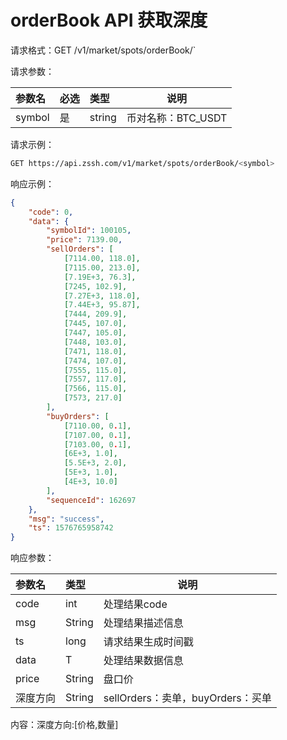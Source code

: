﻿# orderBook API  获取深度

请求格式：GET /v1/market/spots/orderBook/<symbol>`

请求参数：

|参数名|必选|类型|说明|
|:----    |:---|:----- |-----   |
|symbol |是  |string |币对名称：BTC_USDT   |

请求示例：

```bash
GET https://api.zssh.com/v1/market/spots/orderBook/<symbol>
```

响应示例：

```json
{
	"code": 0,
	"data": {
		"symbolId": 100105,
		"price": 7139.00,
		"sellOrders": [
			[7114.00, 118.0],
			[7115.00, 213.0],
			[7.19E+3, 76.3],
			[7245, 102.9],
			[7.27E+3, 118.0],
			[7.44E+3, 95.87],
			[7444, 209.9],
			[7445, 107.0],
			[7447, 105.0],
			[7448, 103.0],
			[7471, 118.0],
			[7474, 107.0],
			[7555, 115.0],
			[7557, 117.0],
			[7566, 115.0],
			[7573, 217.0]
		],
		"buyOrders": [
			[7110.00, 0.1],
			[7107.00, 0.1],
			[7103.00, 0.1],
			[6E+3, 1.0],
			[5.5E+3, 2.0],
			[5E+3, 1.0],
			[4E+3, 10.0]
		],
		"sequenceId": 162697
	},
	"msg": "success",
	"ts": 1576765958742
}
```

响应参数：

|参数名|类型|说明|
|:-----  |:-----|-----                           |
|code |int   |处理结果code  |
|msg |String   |处理结果描述信息  |
|ts |long   |请求结果生成时间戳  |
|data |T   |处理结果数据信息  |
|price |String   |盘口价  |
|深度方向 |String   |sellOrders：卖单，buyOrders：买单  |

内容：深度方向:[价格,数量]

